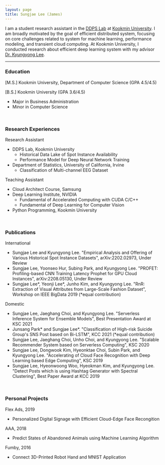 ```yaml
---
layout: page
title: Sungjae Lee (James)
---
```


I am a student research assistant in the [DDPS Lab](https://ddps.cloud) at [Kookmin University](https://kookmin.ac.kr). I am broadly motivated by the goal of efficient distributed system, focusing on core challenges related to system for machine learning, performance modeling, and transient cloud computing. At Kookmin University, I conducted research about efficient deep learning system with my advisor [Dr. Kyungyong Lee](http://leeky.me).

---

### Education
[M.S.] Kookmin University, Department of Computer Science (GPA 4.5/4.5)

[B.S.] Kookmin University (GPA 3.6/4.5)
- Major in Business Administration
- Minor in Computer Science

<br>

### Research Experiences
Research Assistant
- DDPS Lab, Kookmin University
    - Historical Data Lake of Spot Instance Availability
    - Performance Model for Deep Neural Network Training
- Department of Statistics, University of California, Irvine
    - Classification of Multi-channel EEG Dataset

Teaching Assistant
- Cloud Architect Course, Samsung
- Deep Learning Institute, NVIDIA
    - Fundamental of Accelerated Computing with CUDA C/C++
    - Fundamental of Deep Learning for Computer Vision
- Python Programming, Kookmin University

<br>

### Publications
International
- Sungjae Lee and Kyungyong Lee. "Empirical Analysis and Offering of Various Historical Spot Instance Datasets", arXiv:2202.02973, Under Review
- Sungjae Lee, Yoonseo Hur, Subing Park, and Kyungyong Lee. "PROFET: Profiling-based CNN Training Latency Prophet for GPU Cloud Instances", arXiv:2208.05130, Under Review
- Sungjae Lee\*, Yeonji Lee\*, Junho Kim, and Kyungyong Lee. "RnR: Extraction of Visual Attributes from Large-Scale Fashion Dataset", Workshop on IEEE BigData 2019 (*equal contribution)

Domestic
- Sungjae Lee, Jaeghang Choi, and Kyungyong Lee. "Serverless Inference System for Ensemble Models", Best Presentation Award at KSC 2021
- Junsang Park\* and Sungjae Lee\*. "Classification of High-risk Suicide Group's SNS Post based on Bi-LSTM", KCC 2021 (*equal contribution)
- Sungjae Lee, Jaeghang Choi, Unho Choi, and Kyungyong Lee. "Scalable Recommender System based on Serverless Computing", KSC 2020
- Sungjae Lee, Dongwook Kim, Hyeonktae Choi, Subin Park, and Kyungyong Lee. "Accelerating of Cloud Face Recognition with Deep Learning based Edge Computing", KSC 2019
- Sungjae Lee, Hyeonwoong Woo, Hyeokman Kim, and Kyungyong Lee. "Detect Posts which is using Hashtag Generator with Spectral Clustering", Best Paper Award at KCC 2019

<br>

### Personal Projects
Flex Ads, 2019
- Personalized Digital Signage with Efficient Cloud-Edge Face Recongition

AAA, 2018
- Predict States of Abandoned Animals using Machine Learning Algorithm

Fumby, 2016
- Connect 3D-Printed Robot Hand and MNIST Application